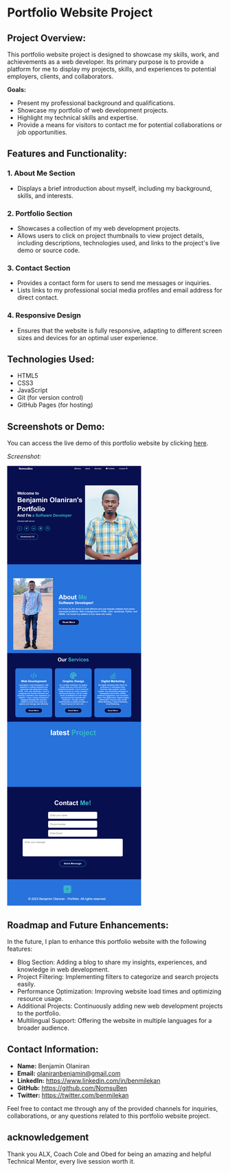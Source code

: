 # Portfolio Website Project

## Project Overview:

This portfolio website project is designed to showcase my skills, work, and achievements as a web developer. Its primary purpose is to provide a platform for me to display my projects, skills, and experiences to potential employers, clients, and collaborators.

**Goals:**

- Present my professional background and qualifications.
- Showcase my portfolio of web development projects.
- Highlight my technical skills and expertise.
- Provide a means for visitors to contact me for potential collaborations or job opportunities.

## Features and Functionality:

### 1. About Me Section

- Displays a brief introduction about myself, including my background, skills, and interests.

### 2. Portfolio Section

- Showcases a collection of my web development projects.
- Allows users to click on project thumbnails to view project details, including descriptions, technologies used, and links to the project's live demo or source code.

### 3. Contact Section

- Provides a contact form for users to send me messages or inquiries.
- Lists links to my professional social media profiles and email address for direct contact.

### 4. Responsive Design

- Ensures that the website is fully responsive, adapting to different screen sizes and devices for an optimal user experience.

## Technologies Used:

- HTML5
- CSS3
- JavaScript
- Git (for version control)
- GitHub Pages (for hosting)

## Screenshots or Demo:

You can access the live demo of this portfolio website by clicking [here](#).

_Screenshot:_

![Portfolio Website Screenshot](screenshot.png)

## Roadmap and Future Enhancements:

In the future, I plan to enhance this portfolio website with the following features:

- Blog Section: Adding a blog to share my insights, experiences, and knowledge in web development.
- Project Filtering: Implementing filters to categorize and search projects easily.
- Performance Optimization: Improving website load times and optimizing resource usage.
- Additional Projects: Continuously adding new web development projects to the portfolio.
- Multilingual Support: Offering the website in multiple languages for a broader audience.

## Contact Information:

- **Name:** Benjamin Olaniran
- **Email:** olaniranbenjamin@gmail.com
- **LinkedIn:** https://www.linkedin.com/in/benmilekan
- **GitHub:** https://github.com/NomsuBen
- **Twitter:** https://twitter.com/benmilekan

Feel free to contact me through any of the provided channels for inquiries, collaborations, or any questions related to this portfolio website project.

## acknowledgement

Thank you ALX, Coach Cole and Obed for being an amazing and helpful Technical Mentor, every live session worth it.
